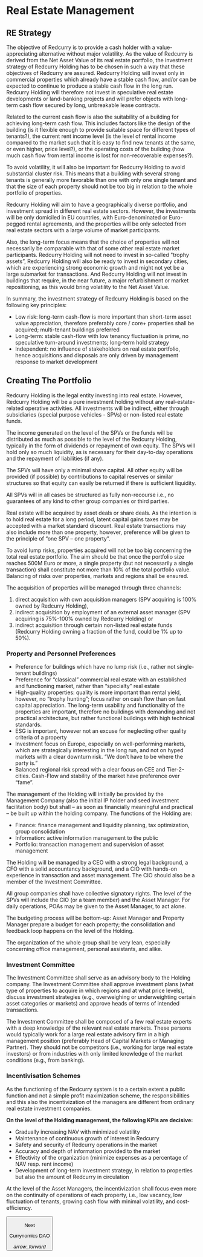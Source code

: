 # Real Estate Management
## RE Strategy
The objective of Redcurry is to provide a cash holder with a value-appreciating alternative without major volatility. As the value of Redcurry is derived from the Net Asset Value of its real estate portfolio, the investment strategy of Redcurry Holding has to be chosen in such a way that these objectives of Redcurry are assured. Redcurry Holding will invest only in commercial properties which already have a stable cash flow, and/or can be expected to continue to produce a stable cash flow in the long run. Redcurry Holding will therefore not invest in speculative real estate developments or land-banking projects and will prefer objects with long-term cash flow secured by long, unbreakable lease contracts.

Related to the current cash flow is also the suitability of a building for achieving long-term cash flow. This includes factors like the design of the building (is it flexible enough to provide suitable space for different types of tenants?), the current rent income level (is the level of rental income compared to the market such that it is easy to find new tenants at the same, or even higher, price level?), or the operating costs of the building (how much cash flow from rental income is lost for non-recoverable expenses?).

To avoid volatility, it will also be important for Redcurry Holding to avoid substantial cluster risk. This means that a building with several strong tenants is generally more favorable than one with only one single tenant and that the size of each property should not be too big in relation to the whole portfolio of properties.

Redcurry Holding will aim to have a geographically diverse portfolio, and investment spread in different real estate sectors. However, the investments will be only domiciled in EU countries, with Euro-denominated or Euro-pegged rental agreements, and the properties will be only selected from real estate sectors with a large volume of market participants. 

Also, the long-term focus means that the choice of properties will not necessarily be comparable with that of some other real estate market participants. Redcurry Holding will not need to invest in so-called "trophy assets”, Redcurry Holding will also be ready to invest in secondary cities, which are experiencing strong economic growth and might not yet be a large submarket for transactions. And Redcurry Holding will not invest in buildings that require, in the near future, a major refurbishment or market repositioning, as this would bring volatility to the Net Asset Value.

In summary, the investment strategy of Redcurry Holding is based on the following key principles:
* Low risk: long-term cash-flow is more important than short-term asset value appreciation, therefore preferably core / core+ properties shall be acquired; multi-tenant buildings preferred
* Long-term: stable cash-flow with low tenancy fluctuation is prime, no speculative turn-around investments; long-term hold strategy
* Independent: no influence of stakeholders on real estate portfolio, hence acquisitions and disposals are only driven by management response to market development

## Creating The Portfolio
Redcurry Holding is the legal entity investing into real estate. However, Redcurry Holding will be a pure investment holding without any real-estate-related operative activities. All investments will be indirect, either through subsidiaries (special purpose vehicles - SPVs) or non-listed real estate funds.

The income generated on the level of the SPVs or the funds will be distributed as much as possible to the level of the Redcurry Holding, typically in the form of dividends or repayment of own equity. The SPVs will hold only so much liquidity, as is necessary for their day-to-day operations and the repayment of liabilities (if any).

The SPVs will have only a minimal share capital. All other equity will be provided (if possible) by contributions to capital reserves or similar structures so that equity can easily be returned if there is sufficient liquidity.

All SPVs will in all cases be structured as fully non-recourse i.e., no guarantees of any kind to other group companies or third parties.

Real estate will be acquired by asset deals or share deals. As the intention is to hold real estate for a long period, latent capital gains taxes may be accepted with a market standard discount. Real estate transactions may also include more than one property, however, preference will be given to the principle of “one SPV – one property”.

To avoid lump risks, properties acquired will not be too big concerning the total real estate portfolio. The aim should be that once the portfolio size reaches 500M Euro or more, a single property (but not necessarily a single transaction) shall constitute not more than 10% of the total portfolio value. Balancing of risks over properties, markets and regions shall be ensured.

The acquisition of properties will be managed through three channels: 
1. direct acquisition with own acquisition managers (SPV acquiring is 100% owned by Redcurry Holding), 
2. indirect acquisition by employment of an external asset manager (SPV acquiring is 75%-100% owned by Redcurry Holding) or 
3. indirect acquisition through certain non-listed real estate funds (Redcurry Holding owning a fraction of the fund, could be 1% up to 50%).

### Property and Personnel Preferences
* Preference for buildings which have no lump risk (i.e., rather not single-tenant buildings)
* Preference for “classical” commercial real estate with an established and functioning market, rather than “specialty” real estate
* High-quality properties: quality is more important than rental yield, however, no “trophy hunting”; focus rather on cash flow than on fast capital appreciation. The long-term usability and functionality of the properties are important, therefore no buildings with demanding and not practical architecture, but rather functional buildings with high technical standards.
* ESG is important, however not an excuse for neglecting other quality criteria of a property
* Investment focus on Europe, especially on well-performing markets, which are strategically interesting in the long run, and not on hyped markets with a clear downturn risk. “We don’t have to be where the party is.”
* Balanced regional risk spread with a clear focus on CEE and Tier-2-cities. Cash-Flow and stability of the market have preference over “fame”. 

The management of the Holding will initially be provided by the Management Company (also the initial IP holder and seed investment facilitation body) but shall – as soon as financially meaningful and practical – be built up within the holding company. The functions of the Holding are: 

* Finance: finance management and liquidity planning, tax optimization, group consolidation
* Information: active information management to the public
* Portfolio: transaction management and supervision of asset management

The Holding will be managed by a CEO with a strong legal background, a CFO with a solid accountancy background, and a CIO with hands-on experience in transaction and asset management. The CIO should also be a member of the Investment Committee. 

All group companies shall have collective signatory rights. The level of the SPVs will include the CIO (or a team member) and the Asset Manager. For daily operations, POAs may be given to the Asset Manager, to act alone.

The budgeting process will be bottom-up: Asset Manager and Property Manager prepare a budget for each property; the consolidation and feedback loop happens on the level of the Holding.

The organization of the whole group shall be very lean, especially concerning office management, personal assistants, and alike.

### Investment Committee
The Investment Committee shall serve as an advisory body to the Holding company. The Investment Committee shall approve investment plans (what type of properties to acquire in which regions and at what price levels), discuss investment strategies (e.g., overweighing or underweighting certain asset categories or markets) and approve heads of terms of intended transactions. 

The Investment Committee shall be composed of a few real estate experts with a deep knowledge of the relevant real estate markets. These persons would typically work for a large real estate advisory firm in a high management position (preferably Head of Capital Markets or Managing Partner). They should not be competitors (i.e., working for large real estate investors) or from industries with only limited knowledge of the market conditions (e.g., from banking). 

### Incentivisation Schemes
As the functioning of the Redcurry system is to a certain extent a public function and not a simple profit maximization scheme, the responsibilities and this also the incentivization of the managers are different from ordinary real estate investment companies. 

**On the level of the Holding management, the following KPIs are decisive:**  
* Gradually increasing NAV with minimized volatility
* Maintenance of continuous growth of interest in Redcurry
* Safety and security of Redcurry operations in the market
* Accuracy and depth of information provided to the market
* Effectivity of the organization (minimize expenses as a percentage of NAV resp. rent income)
* Development of long-term investment strategy, in relation to properties but also the amount of Redcurry in circulation

At the level of the Asset Managers, the incentivization shall focus even more on the continuity of operations of each property, i.e., low vacancy, low fluctuation of tenants, growing cash flow with minimal volatility, and cost-efficiency.


<a href="/#/asset/dao/overview">
    <button class="nextButton" >
        <div class="copy">
            <p class="title">Next</p>
            <p class="value">Currynomics DAO</p>
        </div>
        <div class="icon"><i class="material-icons">arrow_forward</i></div>
    </button>
</a>

<!-- [Next: Currynomics DAO](/asset/dao/overview.md) -->
